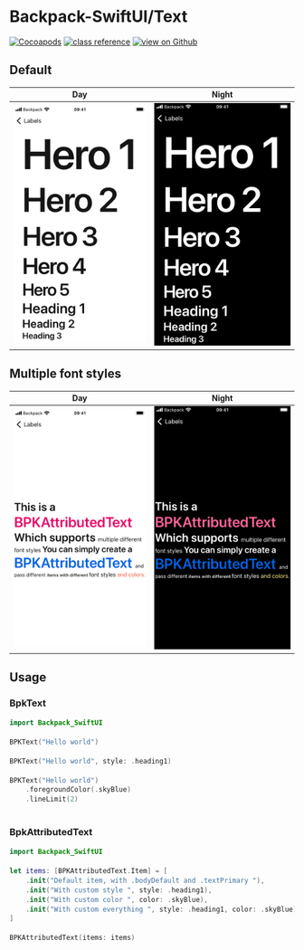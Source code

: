 #  Backpack-SwiftUI/Text

[![Cocoapods](https://img.shields.io/cocoapods/v/Backpack-SwiftUI.svg?style=flat)](hhttps://cocoapods.org/pods/Backpack-SwiftUI)
[![class reference](https://img.shields.io/badge/Class%20reference-iOS-blue)](https://backpack.github.io/ios/versions/latest/swiftui/Structs/BPKText.html)
[![view on Github](https://img.shields.io/badge/Source%20code-GitHub-lightgrey)](https://github.com/Skyscanner/backpack-ios/tree/main/Backpack-SwiftUI/Text)

## Default

| Day | Night |
| --- | --- |
| ![iPhone 8 simulator](https://raw.githubusercontent.com/Skyscanner/backpack-ios/main/screenshots/iPhone%208-swiftui_text___default_lm.png) |![iPhone 8 simulator - dark mode](https://raw.githubusercontent.com/Skyscanner/backpack-ios/main/screenshots/iPhone%208-swiftui_text___default_dm.png) |

## Multiple font styles

| Day | Night |
| --- | --- |
| ![iPhone 8 simulator](https://raw.githubusercontent.com/Skyscanner/backpack-ios/main/screenshots/iPhone%208-swiftui_text___multiple-font-styles_lm.png) |![iPhone 8 simulator - dark mode](https://raw.githubusercontent.com/Skyscanner/backpack-ios/main/screenshots/iPhone%208-swiftui_text___multiple-font-styles_dm.png) |

## Usage

### BpkText

```swift
import Backpack_SwiftUI

BPKText("Hello world")

BPKText("Hello world", style: .heading1)

BPKText("Hello world")
    .foregroundColor(.skyBlue)
    .lineLimit(2)
    
```

### BpkAttributedText

```swift
import Backpack_SwiftUI

let items: [BPKAttributedText.Item] = [
    .init("Default item, with .bodyDefault and .textPrimary "),
    .init("With custom style ", style: .heading1),
    .init("With custom color ", color: .skyBlue),
    .init("With custom everything ", style: .heading1, color: .skyBlue)
]

BPKAttributedText(items: items)
    
```
